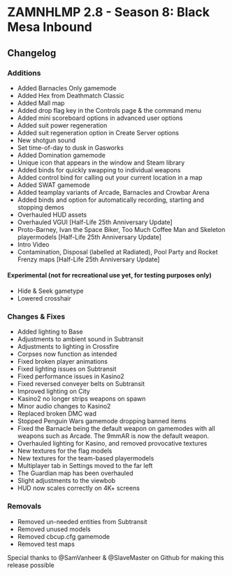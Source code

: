 # ZAMNHLMP 2.8 - Season 8: Black Mesa Inbound
## Changelog
### Additions
- Added Barnacles Only gamemode
- Added Hex from Deathmatch Classic
- Added Mall map
- Added drop flag key in the Controls page & the command menu
- Added mini scoreboard options in advanced user options
- Added suit power regeneration
- Added suit regeneration option in Create Server options
- New shotgun sound
- Set time-of-day to dusk in Gasworks
- Added Domination gamemode
- Unique icon that appears in the window and Steam library
- Added binds for quickly swapping to individual weapons
- Added control bind for calling out your current location in a map
- Added SWAT gamemode
- Added teamplay variants of Arcade, Barnacles and Crowbar Arena
- Added binds and option for automatically recording, starting and stopping demos
- Overhauled HUD assets
- Overhauled VGUI [Half-Life 25th Anniversary Update]
- Proto-Barney, Ivan the Space Biker, Too Much Coffee Man and Skeleton playermodels [Half-Life 25th Anniversary Update]
- Intro Video
- Contamination, Disposal (labelled at Radiated), Pool Party and Rocket Frenzy maps [Half-Life 25th Anniversary Update]
#### Experimental (not for recreational use yet, for testing purposes only)
- Hide & Seek gametype
- Lowered crosshair

### Changes & Fixes
- Added lighting to Base
- Adjustments to ambient sound in Subtransit
- Adjustments to lighting in Crossfire
- Corpses now function as intended
- Fixed broken player animations
- Fixed lighting issues on Subtransit
- Fixed performance issues in Kasino2
- Fixed reversed conveyer belts on Subtransit
- Improved lighting on City
- Kasino2 no longer strips weapons on spawn
- Minor audio changes to Kasino2
- Replaced broken DMC wad
- Stopped Penguin Wars gamemode dropping banned items
- Fixed the Barnacle being the default weapon on gamemodes with all weapons such as Arcade. The 9mmAR is now the default weapon.
- Overhauled lighting for Kasino, and removed provocative textures
- New textures for the flag models
- New textures for the team-based playermodels
- Multiplayer tab in Settings moved to the far left
- The Guardian map has been overhauled
- Slight adjustments to the viewbob
- HUD now scales correctly on 4K+ screens

### Removals
- Removed un-needed entities from Subtransit
- Removed unused models
- Removed cbcup.cfg gamemode
- Removed test maps

Special thanks to @SamVanheer & @SlaveMaster on Github for making this release possible